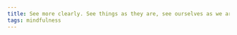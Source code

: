 ```yaml
---
title: See more clearly. See things as they are, see ourselves as we are.
tags: mindfulness
---
```


